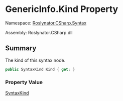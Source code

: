# GenericInfo\.Kind Property

Namespace: [Roslynator.CSharp.Syntax](../../README.md)

Assembly: Roslynator\.CSharp\.dll

## Summary

The kind of this syntax node\.

```csharp
public SyntaxKind Kind { get; }
```

### Property Value

[SyntaxKind](https://docs.microsoft.com/en-us/dotnet/api/microsoft.codeanalysis.csharp.syntaxkind)


